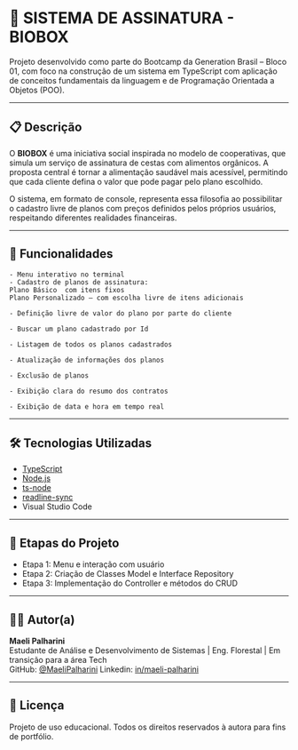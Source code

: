 # 🌿 SISTEMA DE ASSINATURA - BIOBOX

Projeto desenvolvido como parte do Bootcamp da Generation Brasil – Bloco 01, com foco na construção de um sistema em TypeScript com aplicação de conceitos fundamentais da linguagem e de Programação Orientada a Objetos (POO).

---

## 📋 Descrição

O **BIOBOX** é uma iniciativa social inspirada no modelo de cooperativas, que simula um serviço de assinatura de cestas com alimentos orgânicos. A proposta central é tornar a alimentação saudável mais acessível, permitindo que cada cliente defina o valor que pode pagar pelo plano escolhido.

O sistema, em formato de console, representa essa filosofia ao possibilitar o cadastro livre de planos com preços definidos pelos próprios usuários, respeitando diferentes realidades financeiras.

---

## 🚀 Funcionalidades

    - Menu interativo no terminal
    - Cadastro de planos de assinatura:
    Plano Básico  com itens fixos
    Plano Personalizado – com escolha livre de itens adicionais

    - Definição livre de valor do plano por parte do cliente

    - Buscar um plano cadastrado por Id

    - Listagem de todos os planos cadastrados

    - Atualização de informações dos planos

    - Exclusão de planos

    - Exibição clara do resumo dos contratos

    - Exibição de data e hora em tempo real

---

## 🛠️ Tecnologias Utilizadas

- [TypeScript](https://www.typescriptlang.org/)
- [Node.js](https://nodejs.org/)
- [ts-node](https://typestrong.org/ts-node/)
- [readline-sync](https://www.npmjs.com/package/readline-sync)
- Visual Studio Code

---

## 📌 Etapas do Projeto

- Etapa 1: Menu e interação com usuário
- Etapa 2: Criação de Classes Model e Interface Repository
- Etapa 3: Implementação do Controller e métodos do CRUD

---

## 🧑‍💻 Autor(a)

**Maeli Palharini**  
Estudante de Análise e Desenvolvimento de Sistemas | Eng. Florestal | Em transição para a área Tech  
GitHub: [@MaeliPalharini](https://github.com/MaeliPalharini)
Linkedin: [in/maeli-palharini](https://www.linkedin.com/in/maeli-palharini/)

---

## 📜 Licença

Projeto de uso educacional. Todos os direitos reservados à autora para fins de portfólio.
